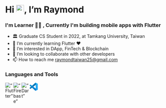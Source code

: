 # Hi <img src="https://media.giphy.com/media/hvRJCLFzcasrR4ia7z/giphy.gif" width="25px" height="25px">, I’m Raymond
### I'm Learner 👨‍💻 , Currently I'm building mobile apps with Flutter
- 🏛️ Graduate CS Student in 2022, at Tamkang University, Taiwan
- 🌱 I’m currently learning Flutter ❤️
- 👀 I’m interested in DApp, FinTech & Blockchain
- 💞️ I’m looking to collaborate with other developers
- 📫 How to reach me raymondtaiwan25@gmail.com

### Languages and Tools
<img align="left" alt=“Flutter” width="26px" src="https://www.vectorlogo.zone/logos/flutterio/flutterio-icon.svg" />
<img align="left" alt=“Firebase” width="26px" src="https://www.vectorlogo.zone/logos/firebase/firebase-icon.svg" />
<img align="left" alt=“Dart” width="26px" src="https://www.vectorlogo.zone/logos/dartlang/dartlang-icon.svg" />
<img align="left" alt=“Github” width="26px" src="https://raw.githubusercontent.com/github/explore/80688e429a7d4ef2fca1e82350fe8e3517d3494d/topics/visual-studio-code/visual-studio-code.png" />

<!---
<br/>
<br/>
## 📈GitHub Stats  
<div align="center"><img src="https://github-readme-stats.vercel.app/api?username=raymondk25&count_private=true&theme=chartreuse-dark" align="center" /></div>
<br />
-->
